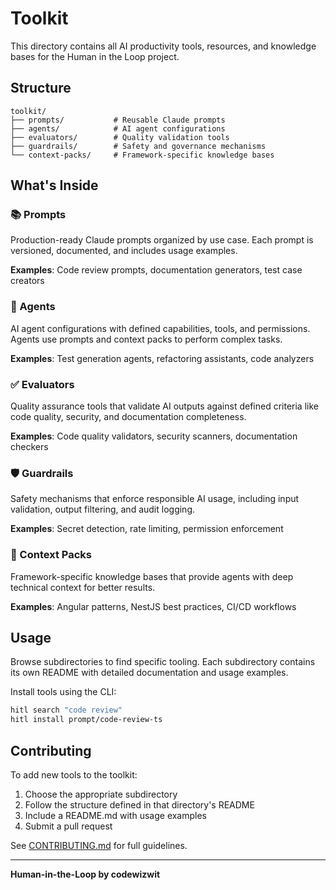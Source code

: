 # Toolkit

This directory contains all AI productivity tools, resources, and knowledge bases for the Human in the Loop project.

## Structure

```
toolkit/
├── prompts/           # Reusable Claude prompts
├── agents/            # AI agent configurations
├── evaluators/        # Quality validation tools
├── guardrails/        # Safety and governance mechanisms
└── context-packs/     # Framework-specific knowledge bases
```

## What's Inside

### 📚 Prompts
Production-ready Claude prompts organized by use case. Each prompt is versioned, documented, and includes usage examples.

**Examples**: Code review prompts, documentation generators, test case creators

### 🤖 Agents
AI agent configurations with defined capabilities, tools, and permissions. Agents use prompts and context packs to perform complex tasks.

**Examples**: Test generation agents, refactoring assistants, code analyzers

### ✅ Evaluators
Quality assurance tools that validate AI outputs against defined criteria like code quality, security, and documentation completeness.

**Examples**: Code quality validators, security scanners, documentation checkers

### 🛡️ Guardrails
Safety mechanisms that enforce responsible AI usage, including input validation, output filtering, and audit logging.

**Examples**: Secret detection, rate limiting, permission enforcement

### 🎯 Context Packs
Framework-specific knowledge bases that provide agents with deep technical context for better results.

**Examples**: Angular patterns, NestJS best practices, CI/CD workflows

## Usage

Browse subdirectories to find specific tooling. Each subdirectory contains its own README with detailed documentation and usage examples.

Install tools using the CLI:

```bash
hitl search "code review"
hitl install prompt/code-review-ts
```

## Contributing

To add new tools to the toolkit:

1. Choose the appropriate subdirectory
2. Follow the structure defined in that directory's README
3. Include a README.md with usage examples
4. Submit a pull request

See [CONTRIBUTING.md](../CONTRIBUTING.md) for full guidelines.

---

**Human-in-the-Loop by codewizwit**
